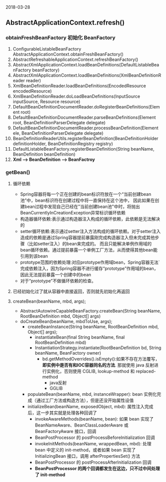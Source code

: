 2018-03-28

## AbstractApplicationContext.refresh()

### obtainFreshBeanFactory 初始化 BeanFactory
1. ConfigurableListableBeanFactory AbstractApplicationContext.obtainFreshBeanFactory()
2. AbstractRefreshableApplicationContext.refreshBeanFactory()
3. AbstractXmlApplicationContext.loadBeanDefinitions(DefaultListableBeanFactory beanFactory)
4. AbstractXmlApplicationContext.loadBeanDefinitions(XmlBeanDefinitionReader reader)
6. XmlBeanDefinitionReader.loadBeanDefinitions(EncodedResource encodedResource)
7. XmlBeanDefinitionReader.doLoadBeanDefinitions(InputSource inputSource, Resource resource)
8. DefaultBeanDefinitionDocumentReader.doRegisterBeanDefinitions(Element root)
9. DefaultBeanDefinitionDocumentReader.parseBeanDefinitions(Element root, BeanDefinitionParserDelegate delegate)
10. DefaultBeanDefinitionDocumentReader.processBeanDefinition(Element ele, BeanDefinitionParserDelegate delegate)
11. BeanDefinitionReaderUtils.registerBeanDefinition(BeanDefinitionHolder definitionHolder, BeanDefinitionRegistry registry)
12. DefaultListableBeanFactory.registerBeanDefinition(String beanName, BeanDefinition beanDefinition)
13. **Xml --> BeanDefinition --> BeanFactroy**

### getBean()
1. 循环依赖
    - Spring容器将每一个正在创建的bean标识符放在一个“当前创建bean池”中，bean标识符在创建过程中将一直保持在这个池中，
    因此如果在创建bean过程中发现自己已经在"当前创建bean池"中时，将抛出BeanCurrentlyInCreationException异常标识循环依赖
    - 构造器循环依赖:表示通过构造器注入构成的循环依赖，此依赖是无法解决的
    - setter循环依赖:表示通过setter注入方法构成的循环依赖。对于setter注入造成的依赖是通过Spring容器提前暴露刚完成构造器注入但未完成其他步骤（比如setter注入）的bean来完成的。
    而且只能解决单例作用域的bean循环依赖。通过提前暴露一个单例工厂方法，从而使得其他bean能引用到该bean
    - prototype范围的依赖处理:对应prototype作用域bean，Spring容器无法`完成依赖注入，因为Spring容器不进行缓存“prototype”作用域的bean，因此无法提前暴露一个创建中的bean
    - 对于“prototype”不做循环依赖的检查。

2. 已经初始化过了就从容器中直接返回，否则就先初始化再返回
3. createBean(beanName, mbd, args);
    - AbstractAutowireCapableBeanFactory.createBean(String beanName, RootBeanDefinition mbd, Object[] args)
    - doCreateBean(beanName, mbdToUse, args);
        - createBeanInstance(String beanName, RootBeanDefinition mbd, Object[] args);
            - instantiateBean(final String beanName, final RootBeanDefinition mbd)
            - InstantiationStrategy.instantiate(RootBeanDefinition bd, String beanName, BeanFactory owner)
                - bd.getMethodOverrides().isEmpty():如果不存在方法覆写，**即实例中是否有和IOC容器同名的方法**. 那就使用 java 反射进行实例化，否则使用 CGLIB, lookup-method 和 replaced-method
                    - java反射
                    - GGLIB
        - populateBean(beanName, mbd, instanceWrapper): bean 实例化完成（通过工厂方法或构造方法），但是还没开始属性设值
        - initializeBean(beanName, exposedObject, mbd): 属性注入完成后，这一步其实就是处理各种回调了
            - invokeAwareMethods(beanName, bean): 如果 bean 实现了 BeanNameAware、BeanClassLoaderAware 或 BeanFactoryAware 接口，回调
            - BeanPostProcessor 的 postProcessBeforeInitialization 回调
            - invokeInitMethods(beanName, wrappedBean, mbd): 处理 bean 中定义的 init-method，或者如果 bean 实现了 InitializingBean 接口，调用 afterPropertiesSet() 方法
            - BeanPostProcessor 的 postProcessAfterInitialization 回调
            - **BeanPostProcessor 的两个回调都发生在这边，只不过中间处理了 init-method**
